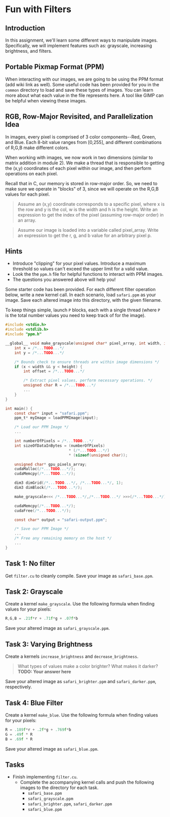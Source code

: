 # Fun with Filters
## Introduction
In this assignment, we'll learn some different ways to manipulate images. Specifically, we will implement features such as: grayscale, increasing brightness, and filters.

## Portable Pixmap Format (PPM) 
When interacting with our images, we are going to be using the PPM format (add wiki link as well). Some useful code has been provided for you in the `common` directory to load and save these types of images. You can learn more about what each value in the file represents here. A tool like GIMP can be helpful when viewing these images.

## RGB, Row-Major Revisited, and Parallelization Idea
In images, every pixel is comprised of 3 color components--Red, Green, and Blue. Each 8-bit value ranges from [0,255], and different combinations of R,G,B make different colors.

When working with images, we now work in two dimensions (similar to matrix addition in module 2). We make a thread that is responsible to getting the (x,y) coordinates of each pixel within our image, and then perform operations on each pixel.

Recall that in C, our memory is stored in row-major order. So, we need to make sure we operate in "blocks" of 3, since we will operate on the R,G,B values for each pixel.

> Assume an (x,y) coordinate corresponds to a specific pixel, where x is the row and y is the col, w is the width and h is the height.  Write an expression to get the index of the pixel (assuming row-major order) in an array.

> Assume our image is loaded into a variable called pixel_array. Write an expression to get the r, g, and b value for an arbitrary pixel p.

## Hints
* Introduce "clipping" for your pixel values. Introduce a maximum threshold so values can't exceed the upper limit for a valid value.
* Look the the `ppm.h` file for helpful functions to interact with PPM images.
* The questions you answered above will help you!

Some starter code has been provided. For each different filter operation below, write a new kernel call. In each scenario, load `safari.ppm` as your image. Save each altered image into this directory, with the given filename. 

To keep things simple, launch `P` blocks, each with a single thread (where `P` is the total number values you need to keep track of for the image).

```c
#include <stdio.h>
#include <stdlib.h>
#include "ppm.h"

__global__ void make_grayscale(unsigned char* pixel_array, int width, int height) {
    int x = /*...TODO...*/
    int y = /*...TODO...*/

    /* Bounds check to ensure threads are within image dimensions */
    if (x < width && y < height) {
        int offset = /*...TODO...*/

        /* Extract pixel values, perform necessary operations. */
        unsigned char R = /*...TODO...*/
        ...
    }
}

int main() {
    const char* input = "safari.ppm";
    ppm_t* myImage = loadPPMImage(input);

    /* Load our PPM Image */
    ...

    int numberOfPixels = /*...TODO...*/
    int sizeOfDataInBytes = (numberOfPixels)
                            * (/*...TODO...*/)
                            * (sizeof(unsigned char));

    unsigned char* gpu_pixels_array;
    cudaMalloc(/*...TODO...*/);
    cudaMemcpy(/*...TODO...*/);

    dim3 dimGrid(/*...TODO...*/, /*...TODO...*/, 1);
    dim3 dimBlock(/*...TODO...*/);

    make_grayscale<<< /*...TODO...*/,/*...TODO...*/ >>>(/*...TODO...*/);

    cudaMemcpy(/*...TODO...*/);
    cudaFree(/*...TODO...*/);

    const char* output = "safari-output.ppm";

    /* Save our PPM Image */
    ...
    /* Free any remaining memory on the host */
    ...
}
```
## Task 1: No filter
Get `filter.cu` to cleanly compile. Save your image as `safari_base.ppm`.

## Task 2: Grayscale
Create a kernel `make_grayscale`. Use the following formula when finding values for your pixels:
```c
R,G,B = .21f*r + .71f*g + .07f*b
```
Save your altered image as `safari_grayscale.ppm`.

## Task 3: Varying Brightness
Create a kernels `increase_brightness` and `decrease_brightness`. 
> What types of values make a color brighter? What makes it darker?\
**TODO: Your answer here**

Save your altered image as `safari_brighter.ppm` and `safari_darker.ppm`, respectively.

## Task 4: Blue Filter
Create a kernel `make_blue`. Use the following formula when finding values for your pixels:
```c
R = .189f*r + .2f*g + .769f*b
G = .49f * R
B = .69f * R
```
Save your altered image as `safari_blue.ppm`.

## Tasks
* Finish implementing `filter.cu`.
    * Complete the accompanying kernel calls and push the following images to the directory for each task.
        * `safari_base.ppm`
        * `safari_grayscale.ppm`
        * `safari_brighter.ppm`, `safari_darker.ppm`
        * `safari_blue.ppm`
    
